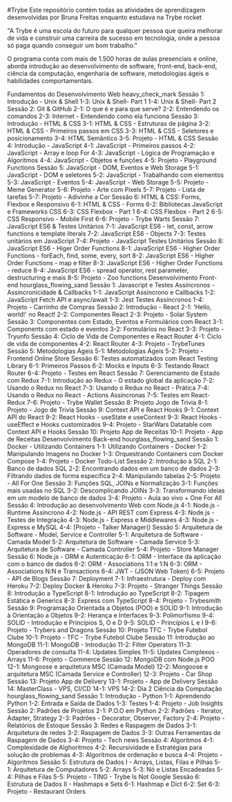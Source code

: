 #Trybe
Este repositório contém todas as atividades de aprendizagem desenvolvidas por Bruna Freitas enquanto estudava na Trybe rocket

"A Trybe é uma escola do futuro para qualquer pessoa que queira melhorar de vida e construir uma carreira de sucesso em tecnologia, onde a pessoa só paga quando conseguir um bom trabalho."

O programa conta com mais de 1.500 horas de aulas presenciais e online, aborda introdução ao desenvolvimento de software, front-end, back-end, ciência da computação, engenharia de software, metodologias ágeis e habilidades comportamentais.

Fundamentos do Desenvolvimento Web heavy_check_mark
Sessão 1: Introdução - Unix & Shell
 1-3: Unix & Shell- Part 1
 1-4: Unix & Shell- Part 2
Sessão 2: Git & GitHub
 2-1: O que é e para que serve?
 2-2: Entendendo os comandos
 2-3: Internet - Entendendo como ela funciona
Sessão 3: Introdução - HTML & CSS
 3-1: HTML & CSS - Estruturas de página
 3-2: HTML & CSS - Primeiros passos em CSS
 3-3: HTML & CSS - Seletores e posicionamento
 3-4: HTML Semântico
 3-5: Projeto - HTML & CSS
Sessão 4: Introdução - JavaScript
 4-1: JavaScript - Primeiros passos
 4-2: JavaScript - Array e loop For
 4-3: JavaScript - Lógica de Programação e Algoritmos
 4-4: JavaScript - Objetos e funções
 4-5: Projeto - Playground Functions
Sessão 5: JavaScript - DOM, Eventos e Web Storage
 5-1: JavaScript - DOM e seletores
 5-2: JavaScript - Trabalhando com elementos
 5-3: JavaScript - Eventos
 5-4: JavaScript - Web Storage
 5-5: Projeto - Meme Generator
 5-6: Projeto - Arte com Pixels
 5-7: Projeto - Lista de tarefas
 5-7: Projeto - Adivinhe a Cor
Sessão 6: HTML & CSS: Forms, Flexbox e Responsivo
 6-1: HTML & CSS - Forms
 6-2: Bibliotecas JavaScript e Frameworks CSS
 6-3: CSS Flexbox - Part 1
 6-4: CSS Flexbox - Part 2
 6-5: CSS Responsivo - Mobile First
 6-6: Projeto - Trybe Warts
Sessão 7: JavaScript ES6 & Testes Unitários
 7-1: JavaScript ES6 - let, const, arrow functions e template literals
 7-2: JavaScript ES6 - Objects
 7-3: Testes unitários em JavaScript
 7-4: Projeto - JavaScript Testes Unitários
Sessão 8: JavaScript ES6 - Higer Order Functions
 8-1: JavaScript ES6 - Higher Order Functions - forEach, find, some, every, sort
 8-2: JavaScript ES6 - Higher Order Functions - map e filter
 8-3: JavaScript ES6 - Higher Order Functions - reduce
 8-4: JavaScript ES6 - spread operator, rest parameter, destructuring e mais
 8-5: Projeto - Zoo functions
Desenvolvimento Front-end hourglass_flowing_sand
Sessão 1: Javascript e Testes Assíncronos - Assincronicidade & Callbacks
 1-1: JavaScript Assíncrono e Callbacks
 1-2: JavaScript Fetch API e async/await
 1-3: Jest Testes Assíncronos
 1-4: Projeto - Carrinho de Compras
Sessão 2: Introdução - React
 2-1: 'Hello, world!' no React!
 2-2: Componentes React
 2-3: Projeto - Solar System
Sessão 3: Componentes com Estado, Eventos e Formulários com React
 3-1: Components com estado e eventos
 3-2: Formulários no React
 3-3: Projeto - Tryunfo
Sessão 4: Ciclo de Vida de Componentes e React Router
 4-1: Ciclo de vida de componentes
 4-2: React Router
 4-3: Projeto - TrybeTunes
Sessão 5: Metodologias Ágeis
 5-1: Metodologias Ágeis
 5-2: Projeto - Frontend Online Store
Sessão 6: Testes automatizados com React Testing Library
 6-1: Primeiros Passos
 6-2: Mocks e Inputs
 6-3: Testando React Router
 6-4: Projeto - Testes em React
Sessão 7: Gerenciamento de Estado com Redux
 7-1: Introdução ao Redux - O estado global da aplicação
 7-2: Usando o Redux no React
 7-3: Usando o Redux no React - Prática
 7-4: Usando o Redux no React - Actions Assíncronas
 7-5: Testes em React-Redux
 7-6: Projeto - Trybe Wallet
Sessão 8: Projeto Jogo de Trivia
 8-1: Projeto - Jogo de Trivia
Sessão 9: Context API e React Hooks
 9-1: Context API do React
 9-2: React Hooks - useState e useContext
 9-3: React Hooks - useEffect e Hooks customizados
 9-4: Projeto - StarWars Datatable com Context API e Hooks
Sessão 10: Projeto App de Receitas
 10-1: Projeto - App de Receitas
Desenvolvimento Back-end hourglass_flowing_sand
Sessão 1: Docker - Utilizando Containers
 1-1: Utilizando Containers - Docker
 1-2: Manipulando Imagens no Docker
 1-3: Orquestrando Containers com Docker Compose
 1-4: Projeto - Docker Todo-List
Sessão 2: Introdução à SQL
 2-1: Banco de dados SQL
 2-2: Encontrando dados em um banco de dados
 2-3: Filtrando dados de forma específica
 2-4: Manipulando tabelas
 2-5: Projeto - All For One
Sessão 3: Funções SQL, JOINs e Normalização
 3-1: Funções mais usadas no SQL
 3-2: Descomplicando JOINs
 3-3: Transformando ideias em um modelo de banco de dados
 3-4: Projeto - Aula ao vivo + One For All
Sessão 4: Introdução ao desenvolvimento Web com Node.js
 4-1: Node.js - Runtime Assíncrono
 4-2: Node.js - API REST com Express
 4-3: Node.js - Testes de Integração
 4-3: Node.js - Express e Middlewares
 4-3: Node.js - Express e MySQL
 4-4: [Projeto - Talker Manager()
Sessão 5: Arquitetura de Software - Model, Service e Controller
 5-1: Arquitetura de Software - Camada Model
 5-2: Arquitetura de Software - Camada Service
 5-3: Arquitetura de Software - Camada Controller
 5-4: Projeto - Store Manager
Sessão 6: Node.js - ORM e Autenticação
 6-1: ORM - Interface da aplicação com o banco de dados
 6-2: ORM - Associations 1:1 e 1:N
 6-3: ORM - Associations N:N e Transactions
 6-4: JWT - (JSON Web Token)
 6-5: Projeto - API de Blogs
Sessão 7: Deployment
 7-1: Infraestrutura - Deploy com Heroku
 7-2: Deploy Docker & Heroku
 7-3: Projeto - Stranger Things
Sessão 8: Introdução a TypeScript
 8-1: Introdução ao TypeScript
 8-2: Tipagem Estática e Generics
 8-3: Express com TypeScript
 8-4: Projeto - Trybesmith
Sessão 9: Programação Orientada a Objetos (POO) e SOLID
 9-1: Introdução à Orientação a Objetos
 9-2: Herança e Interfaces
 9-3: Polimorfismo
 9-4: SOLID - Introdução e Princípios S, O e D
 9-5: SOLID - Princípios L e I
 9-6: Projeto - Trybers and Dragons
Sessão 10: Projeto TFC - Trybe Futebol Clube
 10-1: Projeto - TFC - Trybe Futebol Clube
Sessão 11: Introdução ao MongoDB
 11-1: MongoDB - Introdução
 11-2: Filter Operators
 11-3: Operadores de consulta
 11-4: Updates Simples
 11-5: Updates Complexos - Arrays
 11-6: Projeto - Commerce
Sessão 12: MongoDB com Node.js POO
 12-1: Mongoose e arquitetura MSC (Camada Model)
 12-2: Mongoose e arquitetura MSC (Camada Service e Controller)
 12-3: Projeto - Car Shop
Sessão 13: Projeto App de Delivery
 13-1: Projeto - App de Delivery
Sessão 14: MasterClass - VPS, CI/CD
 14-1: VPS
 14-2: Dia 2
Ciência da Computação hourglass_flowing_sand
Sessão 1: Introdução - Python
 1-1: Aprendendo Python
 1-2: Entrada e Saída de Dados
 1-3: Testes
 1-4: Projeto - Job Insights
Sessão 2: Padrões de Projetos
 2-1: P.O.O em Python
 2-2: Padrões - Iterator, Adapter, Strategy
 2-3: Padrões - Decorator, Observer, Factory
 2-4: Projeto - Relatórios de Estoque
Sessão 3: Redes e Raspagem de Dados
 3-1: Arquitetura de redes
 3-2: Raspagem de Dados
 3-3: Outras Ferramentas de Raspagem de Dados
 3-4: Projeto - Tech news
Sessão 4: Algoritmos
 4-1: Complexidade de Alghoritmos
 4-2: Recursividade e Estratégias para solução de problemas
 4-3: Algoritmos de ordenação e busca
 4-4: Projeto - Algoritmos
Sessão 5: Estrutura de Dados I - Arrays, Listas, Filas e Pilhas
 5-1: Arquitetura de Computadores
 5-2: Arrays
 5-3: Nó e Listas Encadeadas
 5-4: Pilhas e Filas
 5-5: Projeto - TING - Trybe Is Not Google
Sessão 6: Estrutura de Dados II - Hashmaps e Sets
 6-1: Hashmap e Dict
 6-2: Set
 6-3: Projeto - Restaurant Orders

